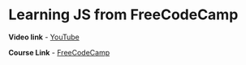 # Learning JS from FreeCodeCamp

**Video link** - [YouTube](https://www.youtube.com/watch?v=PkZNo7MFNFg)

**Course Link** - [FreeCodeCamp](https://www.freecodecamp.org/learn/javascript-algorithms-and-data-structures/#basic-javascript)